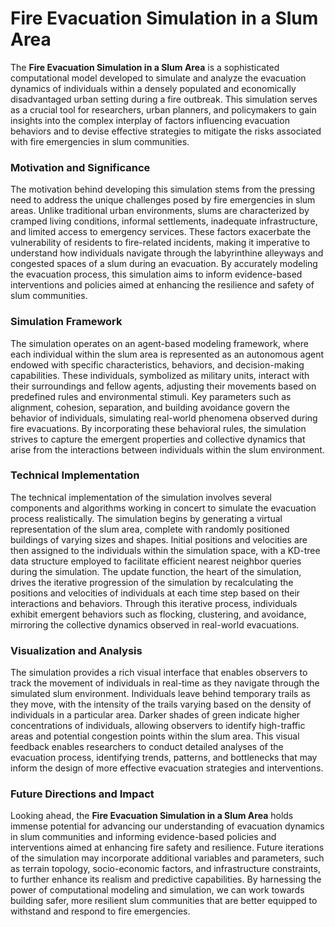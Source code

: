 









# Fire Evacuation Simulation in a Slum Area

The **Fire Evacuation Simulation in a Slum Area** is a sophisticated computational model developed to simulate and analyze the evacuation dynamics of individuals within a densely populated and economically disadvantaged urban setting during a fire outbreak. This simulation serves as a crucial tool for researchers, urban planners, and policymakers to gain insights into the complex interplay of factors influencing evacuation behaviors and to devise effective strategies to mitigate the risks associated with fire emergencies in slum communities.

### Motivation and Significance
The motivation behind developing this simulation stems from the pressing need to address the unique challenges posed by fire emergencies in slum areas. Unlike traditional urban environments, slums are characterized by cramped living conditions, informal settlements, inadequate infrastructure, and limited access to emergency services. These factors exacerbate the vulnerability of residents to fire-related incidents, making it imperative to understand how individuals navigate through the labyrinthine alleyways and congested spaces of a slum during an evacuation. By accurately modeling the evacuation process, this simulation aims to inform evidence-based interventions and policies aimed at enhancing the resilience and safety of slum communities.

### Simulation Framework
The simulation operates on an agent-based modeling framework, where each individual within the slum area is represented as an autonomous agent endowed with specific characteristics, behaviors, and decision-making capabilities. These individuals, symbolized as military units, interact with their surroundings and fellow agents, adjusting their movements based on predefined rules and environmental stimuli. Key parameters such as alignment, cohesion, separation, and building avoidance govern the behavior of individuals, simulating real-world phenomena observed during fire evacuations. By incorporating these behavioral rules, the simulation strives to capture the emergent properties and collective dynamics that arise from the interactions between individuals within the slum environment.

### Technical Implementation
The technical implementation of the simulation involves several components and algorithms working in concert to simulate the evacuation process realistically. The simulation begins by generating a virtual representation of the slum area, complete with randomly positioned buildings of varying sizes and shapes. Initial positions and velocities are then assigned to the individuals within the simulation space, with a KD-tree data structure employed to facilitate efficient nearest neighbor queries during the simulation. The update function, the heart of the simulation, drives the iterative progression of the simulation by recalculating the positions and velocities of individuals at each time step based on their interactions and behaviors. Through this iterative process, individuals exhibit emergent behaviors such as flocking, clustering, and avoidance, mirroring the collective dynamics observed in real-world evacuations.

### Visualization and Analysis
The simulation provides a rich visual interface that enables observers to track the movement of individuals in real-time as they navigate through the simulated slum environment. Individuals leave behind temporary trails as they move, with the intensity of the trails varying based on the density of individuals in a particular area. Darker shades of green indicate higher concentrations of individuals, allowing observers to identify high-traffic areas and potential congestion points within the slum area. This visual feedback enables researchers to conduct detailed analyses of the evacuation process, identifying trends, patterns, and bottlenecks that may inform the design of more effective evacuation strategies and interventions.

### Future Directions and Impact
Looking ahead, the **Fire Evacuation Simulation in a Slum Area** holds immense potential for advancing our understanding of evacuation dynamics in slum communities and informing evidence-based policies and interventions aimed at enhancing fire safety and resilience. Future iterations of the simulation may incorporate additional variables and parameters, such as terrain topology, socio-economic factors, and infrastructure constraints, to further enhance its realism and predictive capabilities. By harnessing the power of computational modeling and simulation, we can work towards building safer, more resilient slum communities that are better equipped to withstand and respond to fire emergencies.
